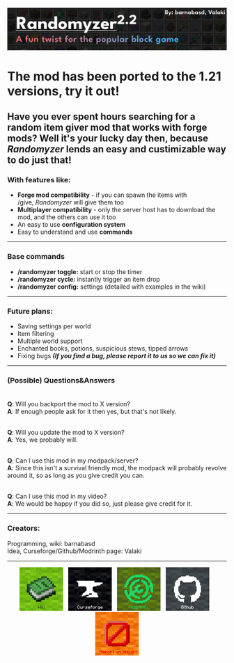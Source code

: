 <p><img src="https://raw.githubusercontent.com/barnabasd/Randomyzer/master/images/header.jpg"></p>
<h1>The mod has been ported to the 1.21 versions, try it out!</h1>
<h2>Have you ever spent hours searching for a random item giver mod that works with forge mods? Well it's your lucky day then, because <em>Randomyzer</em> lends an easy and custimizable way to do just that!</h2>
<h3>With features like:</h3>
<ul>
<li><strong>Forge mod compatibility</strong> - if you can spawn the items with /give,&nbsp;<em>Randomyzer</em> will give them too</li>
<li><strong>Multiplayer compatibility</strong> - only the server host has to download the mod, and the others can use it too</li>
<li>An easy to use <strong>configuration system</strong></li>
<li>Easy to understand and use <strong>commands</strong></li>
</ul>
<hr>
<h3>Base commands</h3>
<ul>
<li><strong>/randomyzer toggle:</strong> start or stop the timer</li>
<li><strong>/randomyzer cycle:</strong> instantly trigger an item drop</li>
<li><strong>/randomyzer config:</strong> settings (detailed with examples in the wiki)</li>
</ul>
<hr>
<h3>Future plans:</h3>
<ul>
<li>Saving settings per world</li>
<li>Item filtering</li>
<li>Multiple world support</li>
<li>Enchanted books, potions, suspicious stews, tipped arrows</li>
<li>Fixing bugs <strong><em>(If you find a bug, please report it to us so we can fix it)</em></strong></li>
</ul>
<hr>
<h3>(Possible) Questions&amp;Answers<br><br></h3>
<p><strong>Q</strong>: Will you backport the mod to X version?<br><strong>A</strong>: If enough people ask for it then yes, but that's not likely.<br><br></p>
<p><strong>Q</strong>: Will you update the mod to X version?<br><strong>A</strong>: Yes, we probably will.<br><br></p>
<p><strong>Q</strong>: Can I use this mod in my modpack/server?<br><strong>A</strong>: Since this isn't a survival friendly mod, the modpack will probably revolve around it, so as long as you give credit you can.<br><br></p>
<p><strong>Q</strong>: Can I use this mod in my video?<br><strong>A</strong>: We would be happy if you did so, just please give credit for it.</p>
<hr>
<h3>Creators:</h3>
<p>Programming, wiki: barnabasd&nbsp;<br>Idea, Curseforge/Github/Modrinth page: Valaki</p>
<hr>
<p style="text-align: center;"><a href="https://github.com/barnabasd/Randomyzer/wiki" rel="nofollow"><img src="https://raw.githubusercontent.com/barnabasd/Randomyzer/master/images/card_wiki.png" alt="Card 1" width="100" height="100"></a> &nbsp; <a href="https://www.curseforge.com/minecraft/mc-mods/randomyzermod" rel="nofollow"><img src="https://raw.githubusercontent.com/barnabasd/Randomyzer/master/images/card_cf.png" alt="Card 2" width="100" height="100"></a> &nbsp; <a href="https://modrinth.com/mod/randomyzermod" rel="nofollow"><img src="https://raw.githubusercontent.com/barnabasd/Randomyzer/master/images/card_modrinth.png" alt="Card 3" width="100" height="100"></a> &nbsp; <a href="https://github.com/barnabasd/Randomyzer" rel="nofollow"><img src="https://raw.githubusercontent.com/barnabasd/Randomyzer/master/images/card_gh.png" alt="Card 4" width="100" height="100"></a>&nbsp; &nbsp;<a href="https://github.com/barnabasd/Randomyzer/issues/new" rel="nofollow"><img src="https://raw.githubusercontent.com/barnabasd/Randomyzer/master/images/card_bug.png" alt="Card 5" width="100" height="100"></a></p>

